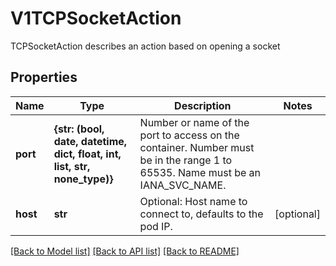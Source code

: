 # V1TCPSocketAction

TCPSocketAction describes an action based on opening a socket

## Properties
Name | Type | Description | Notes
------------ | ------------- | ------------- | -------------
**port** | **{str: (bool, date, datetime, dict, float, int, list, str, none_type)}** | Number or name of the port to access on the container. Number must be in the range 1 to 65535. Name must be an IANA_SVC_NAME. | 
**host** | **str** | Optional: Host name to connect to, defaults to the pod IP. | [optional] 

[[Back to Model list]](../README.md#documentation-for-models) [[Back to API list]](../README.md#documentation-for-api-endpoints) [[Back to README]](../README.md)


